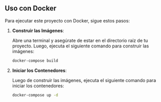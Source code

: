 ## Uso con Docker

Para ejecutar este proyecto con Docker, sigue estos pasos:

1. **Construir las Imágenes**:

   Abre una terminal y asegúrate de estar en el directorio raíz de tu proyecto. Luego, ejecuta el siguiente comando para construir las imágenes:

   ```bash
   docker-compose build
    ```

2. **Iniciar los Contenedores**:

   Luego de construir las imágenes, ejecuta el siguiente comando para iniciar los contenedores:

   ```bash
   docker-compose up -d
   ```

   